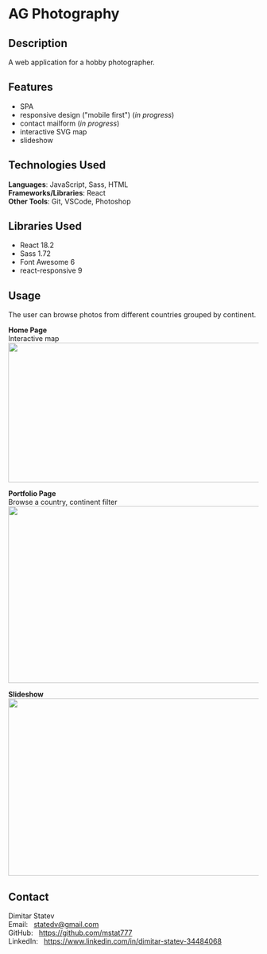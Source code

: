# AG Photography

## Description

A web application for a hobby photographer.

## Features

- SPA
- responsive design ("mobile first") (*in progress*)
- contact mailform (*in progress*)
- interactive SVG map
- slideshow

## Technologies Used

**Languages**: JavaScript, Sass, HTML<br/>
**Frameworks/Libraries**: React<br/>
**Other Tools**: Git, VSCode, Photoshop

## Libraries Used

* React 18.2
* Sass 1.72
* Font Awesome 6
* react-responsive 9

## Usage 

The user can browse photos from different countries grouped by continent.

**Home Page**<br/>
Interactive map
<img src="https://ag.mitkostatev.com/other/home-desktop.jpg" width="600" height="281"/>

**Portfolio Page**<br/>
Browse a country, continent filter
<img src="https://ag.mitkostatev.com/other/europe-desktop.jpg" width="600" height="356"/>

**Slideshow**<br/>
<img src="https://ag.mitkostatev.com/other/norway-desktop.jpg" width="600" height="357"/>

## Contact

Dimitar Statev<br/>
Email: &nbsp;  statedv@gmail.com<br/>
GitHub: &nbsp;  https://github.com/mstat777<br/>
LinkedIn: &nbsp;  https://www.linkedin.com/in/dimitar-statev-34484068